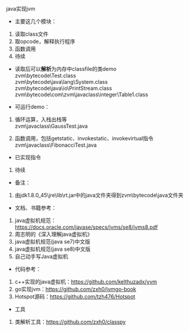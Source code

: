 java实现jvm
-  主要这几个模块：
1. 读取class文件
2. 取opcode，解释执行程序
3. 函数调用
4. 待续  

- 读取后可以**解析**为内存中classfile的类demo  
zvm\bytecode\Test.class  
zvm\bytecode\java\lang\System.class  
zvm\bytecode\java\io\PrintStream.class  
zvm\bytecode\com\zvm\javaclass\integer\Table1.class

- 可运行demo：
1. 循环运算，入栈出栈等  
zvm\javaclass\GaussTest.java  

2. 函数调用，包括getstatic、invokestatic、invokevirtual指令  
zvm\javaclass\FibonacciTest.java  

- 已实现指令
1. 待续  

- 备注：
1. 由jdk1.8.0_45\jre\lib\rt.jar中的java文件夹得到zvm\bytecode\java文件夹

- 文档、书籍参考：
1. java虚拟机规范：https://docs.oracle.com/javase/specs/jvms/se8/jvms8.pdf
2. 周志明的《深入理解java虚拟机》
3. java虚拟机规范(java se7)中文版
4. java虚拟机规范(java se8)中文版
5. 自己动手写Java虚拟机

- 代码参考：
1. c++实现的java虚拟机：https://github.com/kelthuzadx/yvm
2. go实现jvm：https://github.com/zxh0/jvmgo-book
3. Hotspot源码：https://github.com/tzh476/Hotspot

- 工具
1. 类解析工具：https://github.com/zxh0/classpy
